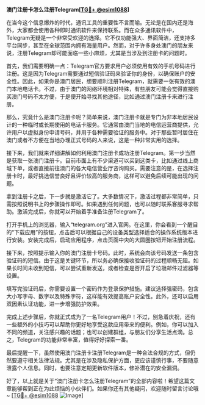 **澳门注册卡怎么注册Telegram[[TG💪+ @esim1088](https://t.me/s/esim1088)]**

在当今这个信息爆炸的时代，通讯工具的重要性不言而喻。无论是在国内还是海外，大家都会使用各种即时通讯软件来保持联系。而在众多通讯软件中，Telegram无疑是一个非常受欢迎的选择。它不仅功能强大、界面简洁，还支持多平台同步，甚至在全球范围内拥有海量用户。然而，对于许多身处澳门的朋友来说，注册Telegram却可能面临一些小麻烦，尤其是当涉及到注册卡的问题时。

首先，我们需要明确一点：Telegram官方要求用户必须使用有效的手机号码进行注册。这是因为Telegram需要通过短信验证码来验证你的身份，以确保账户的安全性。因此，如果你是澳门居民，想要顺利注册Telegram，就需要一张有效的澳门本地电话卡。不过，由于澳门的网络环境相对特殊，有些朋友可能会觉得直接购买澳门号码不太方便，于是便开始寻找其他途径，比如通过澳门注册卡来进行注册。

那么，究竟什么是澳门注册卡呢？简单来说，澳门注册卡就是专门为非本地居民设计的一种临时或长期使用的电话卡服务。它通常由澳门当地的电信运营商提供，允许用户以虚拟身份申请号码，并用于各种需要验证的服务中。对于那些暂时居住在澳门或者不方便在当地办理正式号码的人来说，这是一种非常实用的选择。

接下来，我们就来详细讲解如何利用澳门注册卡成功注册Telegram。第一步当然是获取一张澳门注册卡。目前市面上有不少渠道可以买到这类卡，比如通过线上商城下单，或者直接前往澳门的各大电信营业厅咨询购买。需要注意的是，在选择注册卡时，最好挑选信誉良好且评价较高的服务商，这样可以避免后续可能出现的问题。

拿到注册卡之后，下一步就是激活它了。大多数情况下，激活过程都非常简单，只需按照说明书上的步骤操作即可。如果遇到任何问题，也可以随时联系客服寻求帮助。激活完成后，你就可以开始着手准备注册Telegram了。

打开手机上的浏览器，输入“telegram.org”进入官网。在这里，你会看到一个醒目的“下载应用”的按钮，点击后可以根据自己的设备类型选择适合的操作系统版本进行安装。安装完成后，启动应用程序，点击页面中央的大圆圈按钮开始注册流程。

接下来，按照提示输入你的澳门注册卡号码。此时，系统会向该号码发送一条包含验证码的短信。由于这是关键环节，所以务必确保接收验证码的过程顺畅无阻。如果长时间未收到短信，可以尝试重新发送，或者检查是否开启了垃圾邮件过滤器等设置。

填写完验证码后，你需要设置一个密码作为登录保护措施。建议选择强密码，包含大小写字母、数字以及特殊字符，这样能有效提高账户安全性。此外，还可以启用双因素认证功能，进一步增强防护效果。

完成上述步骤后，你就正式成为了一名Telegram用户！不过，别急着庆祝，还有一些额外的小技巧可以帮助你更好地享受这款应用带来的便利。例如，你可以加入不同的频道，关注感兴趣的话题；也可以创建群组，与朋友们分享生活点滴。总之，Telegram的功能非常丰富，值得好好探索一番。

最后提醒一下，虽然使用澳门注册卡注册Telegram是一种合法合规的方式，但仍然要遵守相关法律法规。尤其是在涉及隐私保护方面，更应该谨慎行事，不要随意泄露个人信息。同时，也要注意定期更新软件版本，修补潜在的安全漏洞。

好了，以上就是关于“澳门注册卡怎么注册Telegram”的全部内容啦！希望这篇文章能够帮到正在为此烦恼的小伙伴们。如果你还有其他疑问，欢迎随时留言讨论哦~ [[TG💪+ @esim1088](https://t.me/s/esim1088) ![Image](https://i.postimg.cc/4NQfJmqS/Snipaste-2025-05-13-00-14-12.png)]